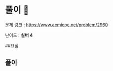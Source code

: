 # 풀이 :notebook:

   문제 링크 : https://www.acmicpc.net/problem/2960
   
   난이도 : __실버 4__
   
##요점



## 풀이